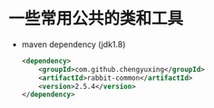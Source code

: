 # 一些常用公共的类和工具

- maven dependency (jdk1.8)

  ```xml
  <dependency>
      <groupId>com.github.chengyuxing</groupId>
      <artifactId>rabbit-common</artifactId>
      <version>2.5.4</version>
  </dependency>
  ```

